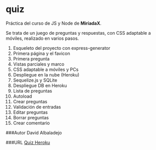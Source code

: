 # quiz
Práctica del curso de JS y Node de **MiríadaX**.

Se trata de un juego de preguntas y respuestas, con CSS adaptable a móviles, realizado en varios pasos.

1. Esqueleto del proyecto con express-generator
2. Primera página y el favicon
3. Primera pregunta
4. Vistas parciales y marco
5. CSS adaptable a móviles y PCs
6. Despliegue en la nube (Heroku)
7. Sequelize.js y SQLite
8. Despliegue DB en Heroku
9. Lista de preguntas
10. Autoload
11. Crear preguntas
12. Validación de entradas
13. Editar preguntas
14. Borrar preguntas
15. Crear comentario

###Autor
David Albaladejo

###URL
[Quiz Heroku](http://quiz-dalbaladejo.heroku.com)
